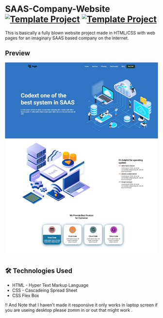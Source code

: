 # SAAS-Company-Website [![Template Project](https://img.shields.io/badge/Template-Project-red)](http://www.gnu.org/licenses/agpl-3.0) [![Template Project](https://img.shields.io/badge/Technologies%20-HTML%2FCSS-brightgreen)](http://www.gnu.org/licenses/agpl-3.0)

This is basically a fully blown website project made in HTML/CSS with  web pages for an imaginary SAAS based company on the internet.

## Preview
![](images/preview.png)
 

## 🛠 Technologies Used
  - HTML - Hyper Text Markup Language
  - CSS - Cascadeing Spread Sheet
  - CSS Flex Box

 


  !! And Note that I haven't made it responsive it only works in laptop screen if you are useing desktop please zomm in or out that might work .